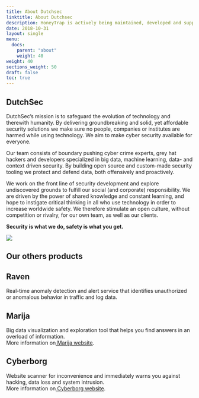 ```yaml
---
title: About Dutchsec
linktitle: About Dutchsec
description: HoneyTrap is actively being maintained, developed and supported by[ DutchSec](https://dutchsec.com/).
date: 2018-10-31
layout: single
menu:
  docs:
    parent: "about"
    weight: 40
weight: 40
sections_weight: 50
draft: false
toc: true
---
```

## DutchSec

DutchSec’s mission is to safeguard the evolution of technology and therewith humanity. By delivering groundbreaking and solid, yet affordable security solutions we make sure no people, companies or institutes are harmed while using technology. We aim to make cyber security available for everyone.

Our team consists of boundary pushing cyber crime experts, grey hat hackers and developers specialized in big data, machine learning, data- and context driven security. By building open source and custom-made security tooling we protect and defend data, both offensively and proactively.

We work on the front line of security development and explore undiscovered grounds to fulfill our social (and corporate) responsibility. We are driven by the power of shared knowledge and constant learning, and hope to instigate critical thinking in all who use technology in order to increase worldwide safety. We therefore stimulate an open culture, without competition or rivalry, for our own team, as well as our clients.

**Security is what we do, safety is what you get.**

![](https://dutchsec.com/wp-content/uploads/2017/07/dutchsec_logo_color.svg)
## Our others products

## Raven
Real-time anomaly detection and alert service that identifies unauthorized or anomalous behavior in traffic and log data.

## Marija
Big data visualization and exploration tool that helps you find answers in an overload of information.  
More information on[ Marija website](https://marija.io/).

## Cyberborg
Website scanner for inconvenience and immediately warns you against hacking, data loss and system intrusion.  
More information on[ Cyberborg website](https://cyberborg.nl/).
